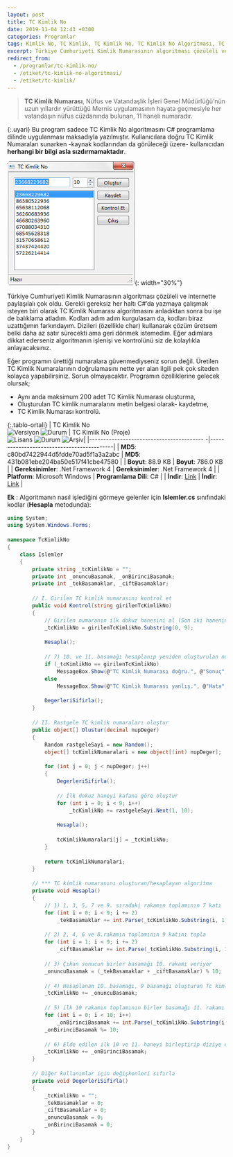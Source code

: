 ```yaml
---
layout: post
title: TC Kimlik No
date: 2019-11-04 12:43 +0300
categories: Programlar
tags: Kimlik No, TC Kimlik, TC Kimlik No, TC Kimlik No Algoritması, TC Kimlik Numarası
excerpt: Türkiye Cumhuriyeti Kimlik Numarasının algoritması çözüleli ve internette paylaşılalı çok oldu. Gerekli gereksiz her haltı C#’da yazmaya çalışmak isteyen biri olarak TC Kimlik Numarası algoritmasını anladıktan sonra bu işe de balıklama atladım....
redirect_from:
  - /programlar/tc-kimlik-no/
  - /etiket/tc-kimlik-no-algoritmasi/
  - /etiket/tc-kimlik/
---
```

> **TC Kimlik Numarası**, Nüfus ve Vatandaşlık İşleri Genel Müdürlüğü’nün uzun yıllardır yürüttüğü Mernis uygulamasının hayata geçmesiyle her vatandaşın nüfus cüzdanında bulunan, 11 haneli numaradır. 

{:.uyari}
Bu program sadece TC Kimlik No algoritmasını C# programlama dilinde uygulanması maksadıyla yazılmıştır. Kullanıcılara doğru TC Kimlik Numaraları sunarken -kaynak kodlarından da görüleceği üzere- kullanıcıdan **herhangi bir bilgi asla sızdırmamaktadır**.

![tc-kimlik-no](/images/programlar/tc-kimlik-no.png){: width="30%"}

 Türkiye Cumhuriyeti Kimlik Numarasının algoritması çözüleli ve internette paylaşılalı çok oldu. Gerekli gereksiz her haltı C#’da yazmaya çalışmak isteyen biri olarak TC Kimlik Numarası algoritmasını anladıktan sonra bu işe de balıklama atladım. Kodları adım adım kurgulasam da, kodları biraz uzattığımın farkındayım. Dizileri (özellikle char) kullanarak çözüm üretsem belki daha az satır sürecekti ama geri dönmek istemedim. Eğer adımlara dikkat ederseniz algoritmanın işlenişi ve kontrolünü siz de kolaylıkla anlayacaksınız.

Eğer programın ürettiği numaralara güvenmediyseniz sorun değil. Üretilen TC Kimlik Numaralarının doğrulamasını nette yer alan ilgili pek çok siteden kolayca yapabilirsiniz. Sorun olmayacaktır. Programın özelliklerine gelecek olursak;

- Aynı anda maksimum 200 adet TC Kimlik Numarası oluşturma,
- Oluşturulan TC kimlik numaralarını metin belgesi olarak- kaydetme,
- TC Kimlik Numarası kontrolü.

{:.tablo-ortali}
| TC Kimlik No<br>![Versiyon](https://img.shields.io/badge/Versiyon-1.1-blueviolet.svg?style=flat) ![Durum](https://img.shields.io/badge/Durum-Çalışıyor-success.svg?style=flat) | TC Kimlik No (Proje)<br>![Lisans](https://img.shields.io/badge/Lisans-MIT-blue.svg?style=flat) ![Durum](https://img.shields.io/badge/Proje-Sonlandırıldı-lightgray.svg?style=flat) ![Arşiv](https://img.shields.io/badge/Arşiv-orange.svg?style=flat)|
|----------------------------------------- -|-------------------------------------------|
| **MD5**: c80bd7422944d5fdde70ad5f1a3a2abc | **MD5**: 431b081ebe204ba50e517f41cbe47580 | 
| **Boyut**: 88.9 KB                       | **Boyut**: 786.0 KB                         |
| **Gereksinimler**: .Net Framework 4     | **Gereksinimler**: .Net Framework 4     |
| **Platform**: Microsoft Windows           | **Programlama Dili**: C#                  |
| **İndir**: [Link](https://www.dropbox.com/s/cqas7tsm6q5as2j/tc-kimlik-no.zip?dl=1)         | **İndir**: [Link](https://www.dropbox.com/s/6smrlz98wnehow8/tc-kimlik-no-proje.zip?dl=1)                      |

**Ek** : Algoritmanın nasıl işlediğini görmeye gelenler için **Islemler.cs** sınıfındaki kodlar (**Hesapla** metodunda):

```csharp
using System;
using System.Windows.Forms;

namespace TcKimlikNo
{
    class Islemler
    {
        private string _tcKimlikNo = "";
        private int _onuncuBasamak, _onBirinciBasamak;
        private int _tekBasamaklar, _ciftBasamaklar;

        // I. Girilen TC kimlik numarasını kontrol et
        public void Kontrol(string girilenTcKimlikNo)
        {
            // Girilen numaranın ilk dokuz hanesini al (Son iki hanenin doğruluğunu program hesaplayacak)
            _tcKimlikNo = girilenTcKimlikNo.Substring(0, 9);

            Hesapla();

            // 7) 10. ve 11. basamağı hesaplanıp yeniden oluşturulan numarayla, sisteme girileni karşılaştır
            if (_tcKimlikNo == girilenTcKimlikNo)
                MessageBox.Show(@"TC Kimlik Numarası doğru.", @"Sonuç", MessageBoxButtons.OK, MessageBoxIcon.Information);
            else
                MessageBox.Show(@"TC Kimlik Numarası yanlış.", @"Hata", MessageBoxButtons.OK, MessageBoxIcon.Error);

            DegerleriSifirla();
        }

        // II. Rastgele TC kimlik numaraları oluştur
        public object[] Olustur(decimal nupDeger)
        {
            Random rastgeleSayi = new Random();
            object[] tcKimlikNumaralari = new object[(int) nupDeger];

            for (int j = 0; j < nupDeger; j++)
            {
                DegerleriSifirla();

                // İlk dokuz haneyi kafana göre oluştur
                for (int i = 0; i < 9; i++)
                    _tcKimlikNo += rastgeleSayi.Next(1, 10);

                Hesapla();

                tcKimlikNumaralari[j] = _tcKimlikNo;
            }

            return tcKimlikNumaralari;
        }

        // *** TC kimlik numarasını oluşturan/hesaplayan algoritma
        private void Hesapla()
        {
            // 1) 1, 3, 5, 7 ve 9. sıradaki rakamın toplamının 7 katı 
            for (int i = 0; i < 9; i += 2)
                _tekBasamaklar += int.Parse(_tcKimlikNo.Substring(i, 1)) * 7;

            // 2) 2, 4, 6 ve 8.rakamın toplamının 9 katını topla
            for (int i = 1; i < 9; i += 2)
                _ciftBasamaklar += int.Parse(_tcKimlikNo.Substring(i, 1)) * 9;

            // 3) Çıkan sonucun birler basamağı 10. rakamı veriyor
            _onuncuBasamak = (_tekBasamaklar + _ciftBasamaklar) % 10;

            // 4) Hesaplanan 10. basamağı, 9 basamağı oluşturan Tc kimlik numarasına ekle
            _tcKimlikNo += _onuncuBasamak;

            // 5) ilk 10 rakamın toplamının birler basamağı 11. rakamı veriyor
            for (int i = 0; i < 10; i++)
                _onBirinciBasamak += int.Parse(_tcKimlikNo.Substring(i, 1));
            _onBirinciBasamak %= 10;

            // 6) Elde edilen ilk 10 ve 11. haneyi birleştirip diziye ekle
            _tcKimlikNo += _onBirinciBasamak;
        }

        // Diğer kullanımlar için değişkenleri sıfırla
        private void DegerleriSifirla()
        {
            _tcKimlikNo = "";
            _tekBasamaklar = 0;
            _ciftBasamaklar = 0;
            _onuncuBasamak = 0;
            _onBirinciBasamak = 0;
        }
    }
}
```